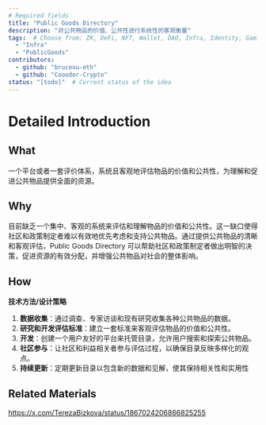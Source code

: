 ```yaml
---
# Required fields
title: "Public Goods Directory"
description: "对公共物品的价值、公共性进行系统性的客观衡量"
tags:  # Choose from: ZK, DeFi, NFT, Wallet, DAO, Infra, Identity, Gaming, PublicGoods, Privacy, Security or add your own
  - "Infra"
  - "PublicGoods"
contributors:
  - github: "brucexu-eth"
  - github: "Coooder-Crypto"
status: "[todo]"  # Current status of the idea
---
```


# Detailed Introduction

## What
一个平台或者一套评价体系，系统且客观地评估物品的价值和公共性，为理解和促进公共物品提供全面的资源。

## Why
目前缺乏一个集中、客观的系统来评估和理解物品的价值和公共性。这一缺口使得社区和政策制定者难以有效地优先考虑和支持公共物品。通过提供公共物品的清晰和客观评估，Public Goods Directory 可以帮助社区和政策制定者做出明智的决策，促进资源的有效分配，并增强公共物品对社会的整体影响。

## How
**技术方法/设计策略**
1. **数据收集**：通过调查、专家访谈和现有研究收集各种公共物品的数据。
2. **研究和开发评估标准**：建立一套标准来客观评估物品的价值和公共性。
3. **开发**：创建一个用户友好的平台来托管目录，允许用户搜索和探索公共物品。
4. **社区参与**：让社区和利益相关者参与评估过程，以确保目录反映多样化的观点。
5. **持续更新**：定期更新目录以包含新的数据和见解，使其保持相关性和实用性

## Related Materials
https://x.com/TerezaBizkova/status/1867024206866825255